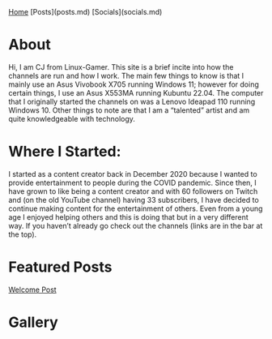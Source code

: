 <html>
<head><title>Linux-Gamer</title>
<link href="style.css" rel="stylesheet" type="text/css" />
</head>
<body>
<a href="linux-gamer.github.io">Home</a> [Posts](posts.md) [Socials](socials.md)
<h1> About </h1>
<p>
Hi, I am CJ from Linux-Gamer. This site is a brief incite into how the channels
are run and how I work. The main few things to know is that I mainly use an
Asus Vivobook X705 running Windows 11; however for doing certain things, I use an Asus X553MA running Kubuntu 22.04. The computer that I originally started the channels on was a Lenovo Ideapad 110 running Windows 10. Other things to note are that I am a “talented” artist and am quite knowledgeable with technology. </p>

<h1> Where I Started: </h1>
<p>
I started as a content creator back in December 2020 because I wanted to provide entertainment to people during the COVID pandemic. Since then, I have grown to like being a content creator and with 60 followers on Twitch and (on the old YouTube channel) having 33 subscribers, I have decided to continue making content for the entertainment of others. Even from a young age I enjoyed helping others and this is doing that but in a very different way. If you haven’t already go check out the channels (links are in the bar at the top).
</p>


<h1> Featured Posts</h1>
<p>
<a href="/content/posts/welcome-post.md">Welcome Post</a>
</p>

<h1>Gallery</h1>
<p>

</p>
</body>
</html>